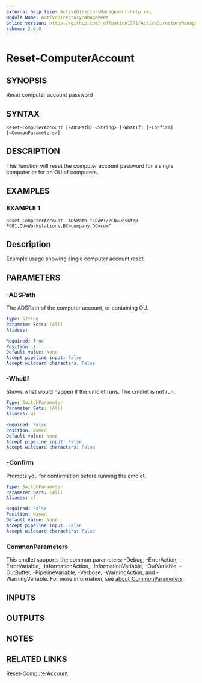 ```yaml
---
external help file: ActiveDirectoryManagement-help.xml
Module Name: ActiveDirectoryManagement
online version: https://github.com/jeffpatton1971/ActiveDirectoryManagement/blob/1.1.0/docs/Reset-ComputerAccount.md#reset-computeraccount
schema: 2.0.0
---
```


# Reset-ComputerAccount

## SYNOPSIS
Reset computer account password

## SYNTAX

```
Reset-ComputerAccount [-ADSPath] <String> [-WhatIf] [-Confirm] [<CommonParameters>]
```

## DESCRIPTION
This function will reset the computer account password for a single computer
or for an OU of computers.

## EXAMPLES

### EXAMPLE 1
```
Reset-ComputerAccount -ADSPath "LDAP://CN=Desktop-PC01,OU=Workstations,DC=company,DC=com"
```

Description
-----------
Example usage showing single computer account reset.

## PARAMETERS

### -ADSPath
The ADSPath of the computer account, or containing OU.

```yaml
Type: String
Parameter Sets: (All)
Aliases:

Required: True
Position: 1
Default value: None
Accept pipeline input: False
Accept wildcard characters: False
```

### -WhatIf
Shows what would happen if the cmdlet runs.
The cmdlet is not run.

```yaml
Type: SwitchParameter
Parameter Sets: (All)
Aliases: wi

Required: False
Position: Named
Default value: None
Accept pipeline input: False
Accept wildcard characters: False
```

### -Confirm
Prompts you for confirmation before running the cmdlet.

```yaml
Type: SwitchParameter
Parameter Sets: (All)
Aliases: cf

Required: False
Position: Named
Default value: None
Accept pipeline input: False
Accept wildcard characters: False
```

### CommonParameters
This cmdlet supports the common parameters: -Debug, -ErrorAction, -ErrorVariable, -InformationAction, -InformationVariable, -OutVariable, -OutBuffer, -PipelineVariable, -Verbose, -WarningAction, and -WarningVariable. For more information, see [about_CommonParameters](http://go.microsoft.com/fwlink/?LinkID=113216).

## INPUTS

## OUTPUTS

## NOTES

## RELATED LINKS

[Reset-ComputerAccount](https://github.com/jeffpatton1971/ActiveDirectoryManagement/blob/1.1.0/docs/Reset-ComputerAccount.md#reset-computeraccount)